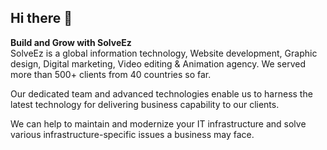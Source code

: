 ## Hi there 👋

<b>Build and Grow with SolveEz</b>
</br>
SolveEz is a global information technology, Website development, Graphic design, Digital marketing, Video editing & Animation agency. We served more than 500+ clients from 40 countries so far.

Our dedicated team and advanced technologies enable us to harness the latest technology for delivering business capability to our clients.

We can help to maintain and modernize your IT infrastructure and solve various infrastructure-specific issues a business may face.

